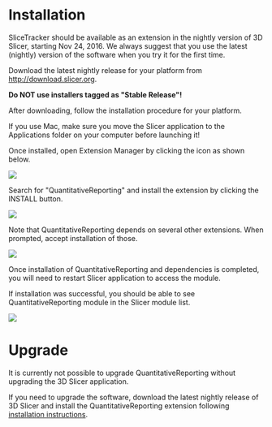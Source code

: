 # Installation

SliceTracker should be available as an extension in the nightly version of 3D Slicer, starting Nov 24, 2016. We always suggest that you use the latest (nightly) version of the software when you try it for the first time.

Download the latest nightly release for your platform from http://download.slicer.org. 

**Do NOT use installers tagged as "Stable Release"!**



After downloading, follow the installation procedure for your platform. 

If you use Mac, make sure you move the Slicer application to the Applications folder on your computer before launching it!

Once installed, open Extension Manager by clicking the icon as shown below.

![](../images/extension_manager.png)

Search for "QuantitativeReporting" and install the extension by clicking the INSTALL button.

![](../images/install_slicetracker.png)

Note that QuantitativeReporting depends on several other extensions. When prompted, accept installation of those.

![](../images/install_dependencies.png)

Once installation of QuantitativeReporting and dependencies is completed, you will need to restart Slicer application to access the module.

If installation was successful, you should be able to see QuantitativeReporting module in the Slicer module list.

![](../images/confirm_install.png)
# Upgrade
It is currently not possible to upgrade QuantitativeReporting without upgrading the 3D Slicer application.

If you need to upgrade the software, download the latest nightly release of 3D Slicer and install the QuantitativeReporting extension following [installation instructions](docs/user_guide/install.md).

